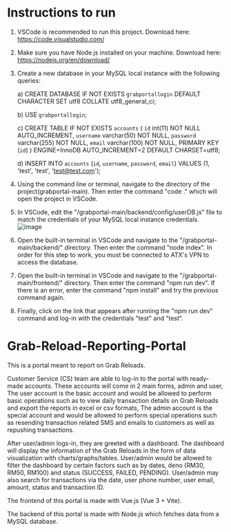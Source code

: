 # Instructions to run

1. VSCode is recommended to run this project. Download here: https://code.visualstudio.com/

2. Make sure you have Node.js installed on your machine. Download here: https://nodejs.org/en/download/

3. Create a new database in your MySQL local instance with the following queries:

      a) CREATE DATABASE IF NOT EXISTS `grabportallogin` DEFAULT CHARACTER SET utf8 COLLATE utf8_general_ci;
      
      b) USE `grabportallogin`;
      
      c) CREATE TABLE IF NOT EXISTS `accounts` (
         `id` int(11) NOT NULL AUTO_INCREMENT,
         `username` varchar(50) NOT NULL,
         `password` varchar(255) NOT NULL,
         `email` varchar(100) NOT NULL,
         PRIMARY KEY (`id`)
         ) ENGINE=InnoDB AUTO_INCREMENT=2 DEFAULT CHARSET=utf8;
      
      d) INSERT INTO `accounts` (`id`, `username`, `password`, `email`) VALUES (1, 'test', 'test', 'test@test.com');

4. Using the command line or terminal, navigate to the directory of the project(grabportal-main). Then enter the command "code ." which will open the project in VSCode.

5. In VSCode, edit the "/grabportal-main/backend/config/userDB.js" file to match the credentials of your MySQL local instance credentials. 
![image](https://user-images.githubusercontent.com/93634846/175802377-3bbde579-3d70-49c5-9c07-b78e9137439d.png)

6. Open the built-in terminal in VSCode and navigate to the "/grabportal-main/backend/" directory. Then enter the command "node index". In order for this step to work, you must be connected to ATX's VPN to access the database. 

7. Open the built-in terminal in VSCode and navigate to the "/grabportal-main/frontend/" directory. Then enter the command "npm run dev". If there is an error, enter the command "npm install" and try the previous command again. 

8. Finally, click on the link that appears after running the "npm run dev" command and log-in with the credentials "test" and "test". 




# Grab-Reload-Reporting-Portal

This is a portal meant to report on Grab Reloads. 

Customer Service (CS) team are able to log-in to the portal with ready-made accounts. These accounts will come in 2 main forms, admin and user, The user account is the basic account and would be allowed to perform basic operations such as to view daily transaction details on Grab Reloads and export the reports in excel or csv formats, The admin account is the special account and would be allowed to perform special operations such as resending transaction related SMS and emails to customers as well as repushing transactions. 

After user/admin logs-in, they are greeted with a dashboard. The dashboard will display the information of the Grab Reloads in the form of data visualization with charts/graphs/tables. User/admin would be allowed to filter the dashboard by certain factors such as by dates, deno (RM30, RM50, RM100) and status (SUCCESS, FAILED, PENDING). User/admin may also search for transactions via the date, user phone number, user email, amount, status and transaction ID. 

The frontend of this portal is made with Vue.js (Vue 3 + Vite). 

The backend of this portal is made with Node.js which fetches data from a MySQL database. 
